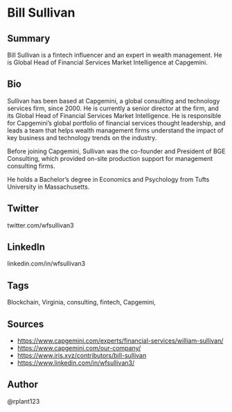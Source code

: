 # Bill Sullivan

## Summary
Bill Sullivan is a fintech influencer and an expert in wealth management. He is Global Head of Financial Services Market Intelligence at Capgemini.

## Bio
Sullivan has been based at Capgemini, a global consulting and technology services firm, since 2000. He is currently a senior director at the firm, and its Global Head of Financial Services Market Intelligence. He is responsible for Capgemini’s global portfolio of financial services thought leadership, and leads a team that helps wealth management firms understand the impact of key business and technology trends on the industry.

Before joining Capgemini, Sullivan was the co-founder and President of BGE Consulting, which provided on-site production support for management consulting firms.

He holds a Bachelor’s degree in Economics and Psychology from Tufts University in Massachusetts. 

## Twitter
twitter.com/wfsullivan3

## LinkedIn
linkedin.com/in/wfsullivan3

## Tags
Blockchain, Virginia, consulting, fintech, Capgemini, 

## Sources
- https://www.capgemini.com/experts/financial-services/william-sullivan/
- https://www.capgemini.com/our-company/
- https://www.iris.xyz/contributors/bill-sullivan
- https://www.linkedin.com/in/wfsullivan3/

## Author
@rplant123
